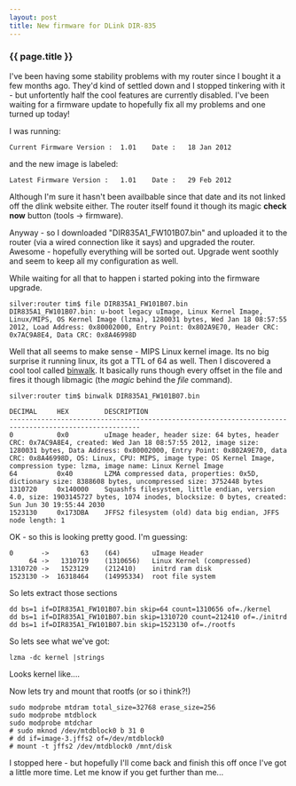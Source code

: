 ```yaml
---
layout: post
title: New firmware for DLink DIR-835
---
```


### {{ page.title }}

I've been having some stability problems with my router since I bought it a few months ago. They'd kind of settled down and I stopped tinkering with it - but unfortently half the cool features are currently disabled. I've been waiting for a firmware update to hopefully fix all my problems and one turned up today!

I was running:

    Current Firmware Version :  1.01    Date :   18 Jan 2012

and the new image is labeled:

    Latest Firmware Version :   1.01    Date :   29 Feb 2012

Although I'm sure it hasn't been availbable since that date and its not linked off the dlink website either. The router itself found it though its magic __check now__ button (tools -> firmware).

Anyway - so I downloaded "DIR835A1\_FW101B07.bin" and uploaded it to the router (via a wired connection like it says) and upgraded the router. Awesome - hopefully everything will be sorted out. Upgrade went soothly and seem to keep all my configuration as well.

While waiting for all that to happen i started poking into the firmware upgrade.

    silver:router tim$ file DIR835A1_FW101B07.bin 
    DIR835A1_FW101B07.bin: u-boot legacy uImage, Linux Kernel Image, Linux/MIPS, OS Kernel Image (lzma), 1280031 bytes, Wed Jan 18 08:57:55 2012, Load Address: 0x80002000, Entry Point: 0x802A9E70, Header CRC: 0x7AC9A8E4, Data CRC: 0x8A46998D

Well that all seems to make sense - MIPS Linux kernel image. Its no big surprise it running linux, its got a TTL of 64 as well. Then I discovered a cool tool called [binwalk](https://code.google.com/p/binwalk/). It basically runs though every offset in the file and fires it though libmagic (the _magic_ behind the _file_ command).

    silver:router tim$ binwalk DIR835A1_FW101B07.bin 

    DECIMAL     HEX         DESCRIPTION
    -------------------------------------------------------------------------------------------------------
    0           0x0         uImage header, header size: 64 bytes, header CRC: 0x7AC9A8E4, created: Wed Jan 18 08:57:55 2012, image size: 1280031 bytes, Data Address: 0x80002000, Entry Point: 0x802A9E70, data CRC: 0x8A46998D, OS: Linux, CPU: MIPS, image type: OS Kernel Image, compression type: lzma, image name: Linux Kernel Image
    64          0x40        LZMA compressed data, properties: 0x5D, dictionary size: 8388608 bytes, uncompressed size: 3752448 bytes
    1310720     0x140000    Squashfs filesystem, little endian, version 4.0, size: 1903145727 bytes, 1074 inodes, blocksize: 0 bytes, created: Sun Jun 30 19:55:44 2030
    1523130     0x173DBA    JFFS2 filesystem (old) data big endian, JFFS node length: 1

OK - so this is looking pretty good. I'm guessing:

    0       ->        63    (64)        uImage Header
         64 ->   1310719    (1310656)   Linux Kernel (compressed)
    1310720 ->   1523129    (212410)    initrd ram disk
    1523130 ->  16318464    (14995334)  root file system

So lets extract those sections

    dd bs=1 if=DIR835A1_FW101B07.bin skip=64 count=1310656 of=./kernel
    dd bs=1 if=DIR835A1_FW101B07.bin skip=1310720 count=212410 of=./initrd
    dd bs=1 if=DIR835A1_FW101B07.bin skip=1523130 of=./rootfs

So lets see what we've got:

    lzma -dc kernel |strings

Looks kernel like....

Now lets try and mount that rootfs (or so i think?!)

    sudo modprobe mtdram total_size=32768 erase_size=256
    sudo modprobe mtdblock
    sudo modprobe mtdchar
    # sudo mknod /dev/mtdblock0 b 31 0
    # dd if=image-3.jffs2 of=/dev/mtdblock0
    # mount -t jffs2 /dev/mtdblock0 /mnt/disk

I stopped here - but hopefully I'll come back and finish this off once I've got a little more time. Let me know if you get further than me...
